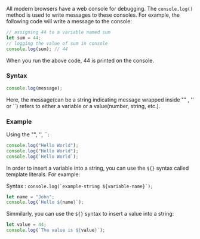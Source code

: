 All modern browsers have a web console for debugging. The `console.log()` method is used to write messages to these consoles. For example, the following code will write a message to the console:

```js
// assigning 44 to a variable named sum
let sum = 44;
// logging the value of sum in console
console.log(sum); // 44
```

When you run the above code, 44 is printed on the console.

### Syntax

```js
console.log(message);
```

Here, the message(can be a string indicating message wrapped inside "" , '' or ``) refers to either a variable or a value(number, string, etc.).

### Example

Using the "", '', ``:

```js
console.log("Hello World");
console.log("Hello World");
console.log(`Hello World`);
```

In order to insert a variable into a string, you can use the `${}` syntax called template literals. For example:

Syntax : `` console.log(`example-string ${variable-name}`); ``

```js
let name = "John";
console.log(`Hello ${name}`);
```

Simmilarly, you can use the `${}` syntax to insert a value into a string:

```js
let value = 44;
console.log(`The value is ${value}`);
```
